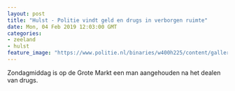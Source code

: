 ```yaml
---
layout: post
title: "Hulst - Politie vindt geld en drugs in verborgen ruimte"
date: Mon, 04 Feb 2019 12:03:00 GMT
categories: 
- zeeland 
- hulst 
feature_image: "https://www.politie.nl/binaries/w400h225/content/gallery/politie/nieuws/2019/februari/08-zw/2019-02-04_dealen-hulst-2.jpg"
---
```


Zondagmiddag is op de Grote Markt een man aangehouden na het dealen van drugs.
